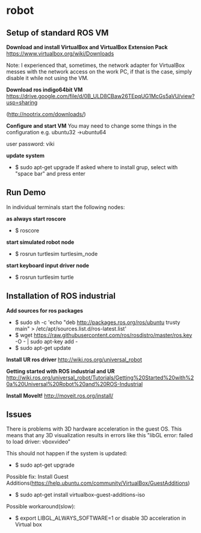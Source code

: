 # robot #

## Setup of standard ROS VM ##
**Download and install VirtualBox and VirtualBox Extension Pack**
https://www.virtualbox.org/wiki/Downloads

Note: I experienced that, sometimes, the network adapter for VirtualBox messes with the network access on the work PC, if that is the case, simply disable it while not using the VM.

**Download ros indigo64bit VM**
https://drive.google.com/file/d/0B_ULD8CBaw26TEpqUG1McGs5aVU/view?usp=sharing

(http://nootrix.com/downloads/)

**Configure and start VM**
You may need to change some things in the configuration e.g. ubuntu32 ->ubuntu64

user password: viki

**update system**
- $ sudo apt-get upgrade
If asked where to install grup, select with "space bar" and press enter

## Run Demo ##
In individual terminals start the following nodes:

**as always start roscore**
- $ roscore

**start simulated robot node**
- $ rosrun turtlesim turtlesim_node

**start keyboard input driver node**
- $ rosrun turtlesim turtle

## Installation of ROS industrial ##
**Add sources for ros packages**
- $ sudo sh -c 'echo "deb http://packages.ros.org/ros/ubuntu trusty main" > /etc/apt/sources.list.d/ros-latest.list'
- $ wget https://raw.githubusercontent.com/ros/rosdistro/master/ros.key -O - | sudo apt-key add -
- $ sudo apt-get update

**Install UR ros driver**
http://wiki.ros.org/universal_robot

**Getting started with ROS industrial and UR**
http://wiki.ros.org/universal_robot/Tutorials/Getting%20Started%20with%20a%20Universal%20Robot%20and%20ROS-Industrial

**Install MoveIt!**
http://moveit.ros.org/install/

## Issues ##
There is problems with 3D hardware acceleration in the guest OS. This means that any 3D visualization results in errors like this "libGL error: failed to load driver: vboxvideo"

This should not happen if the system is updated:
- $ sudo apt-get upgrade

Possible fix:
Install Guest Additions(https://help.ubuntu.com/community/VirtualBox/GuestAdditions)
- $ sudo apt-get install virtualbox-guest-additions-iso

Possible workaround(slow):
- $ export LIBGL_ALWAYS_SOFTWARE=1
or disable 3D acceleration in Virtual box
